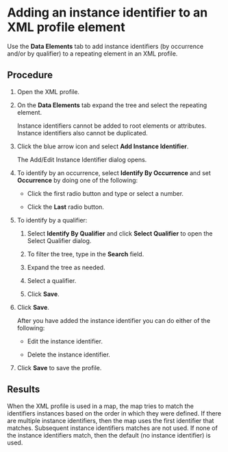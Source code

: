 # Adding an instance identifier to an XML profile element

<head>
  <meta name="guidename" content="Integration"/>
  <meta name="context" content="GUID-c1532e8c-0e89-496c-8a14-3b661a3e6410"/>
</head>


Use the **Data Elements** tab to add instance identifiers \(by occurrence and/or by qualifier\) to a repeating element in an XML profile.

## Procedure

1.  Open the XML profile.

2.  On the **Data Elements** tab expand the tree and select the repeating element.

    Instance identifiers cannot be added to root elements or attributes. Instance identifiers also cannot be duplicated.

3.  Click the blue arrow icon and select **Add Instance Identifier**.

    The Add/Edit Instance Identifier dialog opens.

4.  To identify by an occurrence, select **Identify By Occurrence** and set **Occurrence** by doing one of the following:

    -   Click the first radio button and type or select a number.

    -   Click the **Last** radio button.

5.  To identify by a qualifier:

    1.  Select **Identify By Qualifier** and click **Select Qualifier** to open the Select Qualifier dialog.

    2.  To filter the tree, type in the **Search** field.

    3.  Expand the tree as needed.

    4.  Select a qualifier.

    5.  Click **Save**.

6.  Click **Save**.

    After you have added the instance identifier you can do either of the following:

    -   Edit the instance identifier.

    -   Delete the instance identifier.

7.  Click **Save** to save the profile.

## Results

When the XML profile is used in a map, the map tries to match the identifiers instances based on the order in which they were defined. If there are multiple instance identifiers, then the map uses the first identifier that matches. Subsequent instance identifiers matches are not used. If none of the instance identifiers match, then the default \(no instance identifier\) is used.